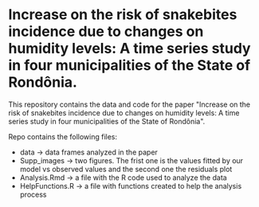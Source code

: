 # Increase on the risk of snakebites incidence due to changes on humidity levels: A time series study in four municipalities of the State of Rondônia.


This repository contains the data and code for the paper "Increase on the risk of snakebites incidence due to changes on humidity levels: A time series study in four municipalities of the State of Rondônia".

Repo contains the following files:

- data &rarr; data frames analyzed in the paper
- Supp_images &rarr; two figures. The frist one is the values fitted by our model vs observed values and the second one the residuals plot
- Analysis.Rmd &rarr; a file with the R code used to analyze the data
- HelpFunctions.R &rarr; a file with functions created to help the analysis process


